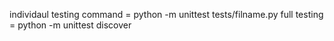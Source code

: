 individaul testing command = python -m unittest tests/filname.py
full testing = python -m unittest discover